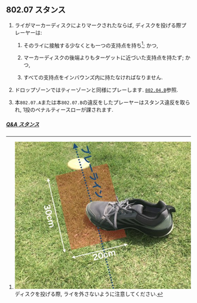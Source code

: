 ## 802.07 スタンス

1. ライがマーカーディスクによりマークされたならば,
ディスクを投げる際プレーヤーは:

    1. そのライに接触する少なくとも一つの支持点を持ち[^1]; かつ,

    1. マーカーディスクの後端よりもターゲットに近づいた支持点を持たず; かつ,

    1. すべての支持点をインバウンズ内に持たなければなりません.

1. ドロップゾーンではティーゾーンと同様にプレーします.
[`802.04.B`](80204)参照.

1. 本`802.07.A`または本`802.07.B`の違反をしたプレーヤーはスタンス違反を取られ,
1投のペナルティースローが課されます.

##### [Q&A スタンス](qa-sta)


[^1]: ![ライ](assets/img/lie_stance.jpg)
ディスクを投げる際,
ライを外さないように注意してください.
